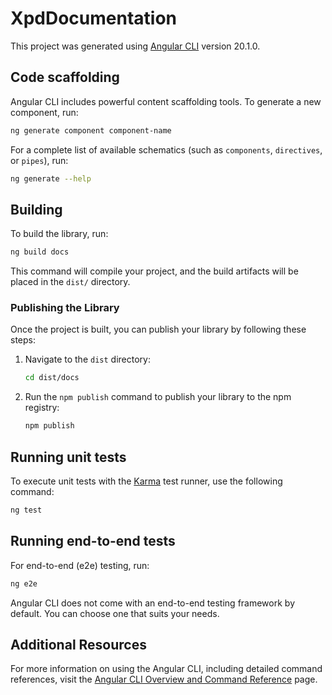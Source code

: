 # XpdDocumentation

This project was generated using
[Angular CLI](https://github.com/angular/angular-cli) version 20.1.0.

## Code scaffolding

Angular CLI includes powerful content scaffolding tools. To generate a new
component, run:

```bash
ng generate component component-name
```

For a complete list of available schematics (such as `components`, `directives`,
or `pipes`), run:

```bash
ng generate --help
```

## Building

To build the library, run:

```bash
ng build docs
```

This command will compile your project, and the build artifacts will be placed
in the `dist/` directory.

### Publishing the Library

Once the project is built, you can publish your library by following these
steps:

1. Navigate to the `dist` directory:
   ```bash
   cd dist/docs
   ```

2. Run the `npm publish` command to publish your library to the npm registry:
   ```bash
   npm publish
   ```

## Running unit tests

To execute unit tests with the [Karma](https://karma-runner.github.io) test
runner, use the following command:

```bash
ng test
```

## Running end-to-end tests

For end-to-end (e2e) testing, run:

```bash
ng e2e
```

Angular CLI does not come with an end-to-end testing framework by default. You
can choose one that suits your needs.

## Additional Resources

For more information on using the Angular CLI, including detailed command
references, visit the
[Angular CLI Overview and Command Reference](https://angular.dev/tools/cli)
page.
